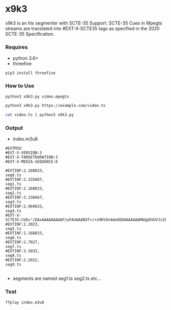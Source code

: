 # x9k3
x9k3 is an hls segmenter with SCTE-35 Support. SCTE-35 Cues in Mpegts streams are translated into #EXT-X-SCTE35 tags as specified in the 2020 SCTE-35 Specification.

### Requires 
* python 3.6+
* threefive  
```
pip3 install threefive
```

### How to Use
```sh
python3 x9k3.py video.mpegts
```
```sh 
python3 x9k3.py https://example.com/video.ts
```
```sh
cat video.ts | python3 x9k3.py
```

### Output
* index.m3u8
```
#EXTM3U
#EXT-X-VERSION:3
#EXT-X-TARGETDURATION:3
#EXT-X-MEDIA-SEQUENCE:0
 
#EXTINF:2.168833,
seg0.ts
#EXTINF:2.335667,
seg1.ts
#EXTINF:2.168833,
seg2.ts
#EXTINF:3.336667,
seg3.ts
#EXTINF:2.969633,
seg4.ts
#EXT-X-SCTE35:CUE="/DAxAAAAAAAAAP/wFAUAAABdf+/+zHRtOn4Ae6DOAAAAAAAMAQpDVUVJsZ8xMjEqLYemJQ=="
#EXTINF:2.3023,
seg5.ts
#EXTINF:2.168833,
seg6.ts
#EXTINF:2.7027,
seg7.ts
#EXTINF:3.3033,
seg8.ts
#EXTINF:2.2022,
seg9.ts


```

* segments are named seg1.ts seg2.ts etc...

### Test
```
ffplay index.m3u8
```

